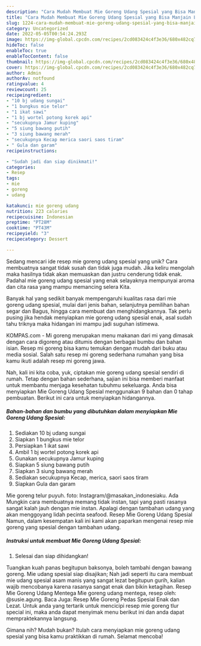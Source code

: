 ```yaml
---
description: "Cara Mudah Membuat Mie Goreng Udang Spesial yang Bisa Manjain Lidah"
title: "Cara Mudah Membuat Mie Goreng Udang Spesial yang Bisa Manjain Lidah"
slug: 1224-cara-mudah-membuat-mie-goreng-udang-spesial-yang-bisa-manjain-lidah
category: Uncategorized
date: 2022-05-05T00:54:24.293Z
image: https://img-global.cpcdn.com/recipes/2cd083424c4f3e36/680x482cq70/mie-goreng-udang-spesial-foto-resep-utama.jpg
hideToc: false
enableToc: true
enableTocContent: false
thumbnail: https://img-global.cpcdn.com/recipes/2cd083424c4f3e36/680x482cq70/mie-goreng-udang-spesial-foto-resep-utama.jpg
cover: https://img-global.cpcdn.com/recipes/2cd083424c4f3e36/680x482cq70/mie-goreng-udang-spesial-foto-resep-utama.jpg
author: Admin
authorAv: notfound
ratingvalue: 4
reviewcount: 25
recipeingredient:
- "10 bj udang sungai"
- "1 bungkus mie telor"
- "1 ikat sawi"
- "1 bj wortel potong korek api"
- "secukupnya Jamur kuping"
- "5 siung bawang putih"
- "3 siung bawang merah"
- "secukupnya Kecap merica saori saos tiram"
- " Gula dan garam"
recipeinstructions:

- "Sudah jadi dan siap dinikmati!"
categories:
- Resep
tags:
- mie
- goreng
- udang

katakunci: mie goreng udang 
nutrition: 223 calories
recipecuisine: Indonesian
preptime: "PT28M"
cooktime: "PT43M"
recipeyield: "3"
recipecategory: Dessert

---
```





Sedang mencari ide resep mie goreng udang spesial yang unik? Cara membuatnya sangat tidak susah dan tidak juga mudah. Jika keliru mengolah maka hasilnya tidak akan memuaskan dan justru cenderung tidak enak. Padahal mie goreng udang spesial yang enak selayaknya mempunyai aroma dan cita rasa yang mampu memancing selera Kita.





Banyak hal yang sedikit banyak mempengaruhi kualitas rasa dari mie goreng udang spesial, mulai dari jenis bahan, selanjutnya pemilihan bahan segar dan Bagus, hingga cara membuat dan menghidangkannya. Tak perlu pusing jika hendak menyiapkan mie goreng udang spesial enak,      asal sudah tahu triknya maka hidangan ini mampu jadi suguhan istimewa.














KOMPAS.com - Mi goreng merupakan menu makanan dari mi yang dimasak dengan cara digoreng atau ditumis dengan berbagai bumbu dan bahan isian. Resep mi goreng bisa kamu temukan dengan mudah dari buku atau media sosial. Salah satu resep mi goreng sederhana rumahan yang bisa kamu ikuti adalah resep mi goreng jawa.






Nah, kali ini kita coba, yuk, ciptakan mie goreng udang spesial sendiri di rumah. Tetap dengan bahan sederhana, sajian ini bisa memberi manfaat untuk membantu menjaga kesehatan tubuhmu sekeluarga. Anda bisa menyiapkan Mie Goreng Udang Spesial menggunakan 9 bahan dan 0 tahap pembuatan. Berikut ini cara untuk menyiapkan hidangannya.

<!--inarticleads1-->

##### Bahan-bahan dan bumbu yang dibutuhkan dalam menyiapkan Mie Goreng Udang Spesial:

1. Sediakan 10 bj udang sungai
1. Siapkan 1 bungkus mie telor
1. Persiapkan 1 ikat sawi
1. Ambil 1 bj wortel potong korek api
1. Gunakan secukupnya Jamur kuping
1. Siapkan 5 siung bawang putih
1. Siapkan 3 siung bawang merah
1. Sediakan secukupnya Kecap, merica, saori saos tiram
1. Siapkan  Gula dan garam


Mie goreng telur puyuh. foto: Instagram/@masakan_indonesiaku. Ada Mungkin cara membuatnya memang tidak instan, tapi yang pasti rasanya sangat kalah jauh dengan mie instan. Apalagi dengan tambahan udang yang akan menggoyang lidah pecinta seafood. Resep Mie Goreng Udang Spesial Namun, dalam kesempatan kali ini kami akan paparkan mengenai resep mie goreng yang spesial dengan tambahan udang. 

<!--inarticleads2-->

##### Instruksi untuk membuat Mie Goreng Udang Spesial:


1. Selesai dan siap dihidangkan!

Tuangkan kuah panas begitupun baksonya, boleh tambahi dengan bawang goreng. Mie udang spesial siap disajikan; Nah jadi seperti itu cara membuat mie udang spesial asam manis yang sangat lezat begitupun gurih, kalian wajib mencobanya karena rasanya sangat enak dan bikin ketagihan. Resep Mie Goreng Udang Mentega Mie goreng udang mentega, resep oleh: @susie.agung. Baca Juga: Resep Mie Goreng Pedas Spesial Enak dan Lezat. Untuk anda yang tertarik untuk mencicipi resep mie goreng tlur special ini, maka anda dapat menyimak menu berikut ini dan anda dapat mempraktekannya langsung. 

Gimana nih? Mudah bukan? Itulah cara menyiapkan mie goreng udang spesial yang bisa kamu praktikkan di rumah. Selamat mencoba!
